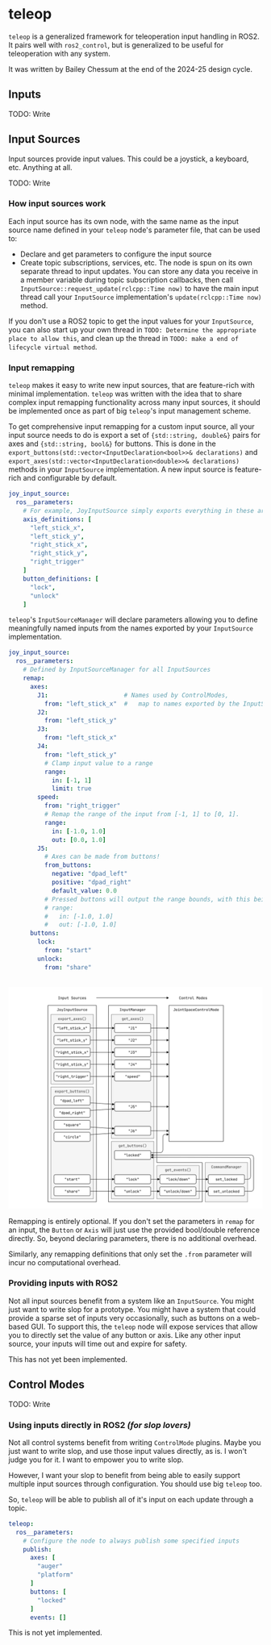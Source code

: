 # teleop

`teleop` is a generalized framework for teleoperation input handling in ROS2. It pairs well with `ros2_control`, but is 
generalized to be useful for teleoperation with any system. 

It was written by Bailey Chessum at the end of the 2024-25 design cycle.

## Inputs

TODO: Write

## Input Sources

Input sources provide input values. This could be a joystick, a keyboard, etc. Anything at all.

TODO: Write

### How input sources work

Each input source has its own node, with the same name as the input source name defined in your `teleop` node's 
parameter file, that can be used to:
  - Declare and get parameters to configure the input source
  - Create topic subscriptions, services, etc.
The node is spun on its own separate thread to input updates. You can store any data you receive in a member variable 
during topic subscription callbacks, then call `InputSource::request_update(rclcpp::Time now)` to have the main input 
thread call your `InputSource` implementation's `update(rclcpp::Time now)` method.

If you don't use a ROS2 topic to get the input values for your `InputSource`, you can also start up your own thread in
`TODO: Determine the appropriate place to allow this`, and clean up the thread in `TODO: make a end of lifecycle virtual
method`.

### Input remapping

`teleop` makes it easy to write new input sources, that are feature-rich with minimal implementation. `teleop` was 
written with the idea that to share complex input remapping functionality across many input sources, it should be 
implemented once as part of big `teleop`'s input management scheme.

To get comprehensive input remapping for a custom input source, all your input source needs to do is export a set of 
`{std::string, double&}` pairs for axes and `{std::string, bool&}` for buttons. This is done in the 
`export_buttons(std::vector<InputDeclaration<bool>>& declarations)` and 
`export_axes(std::vector<InputDeclaration<double>>& declarations)` methods in your `InputSource` implementation. 
A new input source is feature-rich and configurable by default.

```yaml
joy_input_source:
  ros__parameters:
    # For example, JoyInputSource simply exports everything in these arrays:
    axis_definitions: [
      "left_stick_x",
      "left_stick_y",
      "right_stick_x",
      "right_stick_y",
      "right_trigger"
    ]
    button_definitions: [
      "lock",
      "unlock"
    ]
```

`teleop`'s `InputSourceManager` will declare parameters allowing you to define meaningfully named inputs from the names 
exported by your `InputSource` implementation.

```yaml
joy_input_source:
  ros__parameters:
    # Defined by InputSourceManager for all InputSources
    remap:
      axes:
        J1:                     # Names used by ControlModes,
          from: "left_stick_x"  #   map to names exported by the InputSource.
        J2:
          from: "left_stick_y"
        J3:
          from: "left_stick_x"
        J4:
          from: "left_stick_y"
          # Clamp input value to a range
          range:                
            in: [-1, 1]
            limit: true  
        speed:
          from: "right_trigger"
          # Remap the range of the input from [-1, 1] to [0, 1].
          range:
            in: [-1.0, 1.0]
            out: [0.0, 1.0]
        J5:
          # Axes can be made from buttons!  
          from_buttons: 
            negative: "dpad_left"
            positive: "dpad_right"
            default_value: 0.0
          # Pressed buttons will output the range bounds, with this being the default:
          # range:
          #   in: [-1.0, 1.0]
          #   out: [-1.0, 1.0]
      buttons:
        lock:
          from: "start"
        unlock:
          from: "share"
  
```

![Example mapping of inputs in a diagram](./docs/big_teleop_input_mapping_example_light.drawio.svg)

Remapping is entirely optional. If you don't set the parameters in `remap` for an input, the `Button` or `Axis` will 
just use the provided bool/double reference directly. So, beyond declaring parameters, there is no additional overhead. 

Similarly, any remapping definitions that only set the `.from` parameter will incur no computational overhead.

### Providing inputs with ROS2

Not all input sources benefit from a system like an `InputSource`. You might just want to write slop for a prototype. You might have a system that could provide a sparse set of inputs very occasionally, such 
as buttons on a web-based GUI. To support this, the `teleop` node will expose services that allow you to directly set 
the value of any button or axis. Like any other input source, your inputs will time out and expire for safety. 

This has not yet been implemented.

## Control Modes

TODO: Write

### Using inputs directly in ROS2 *(for slop lovers)*

Not all control systems benefit from writing `ControlMode` plugins. Maybe you just want to write slop, and use 
those input values directly, as is. I won't judge you for it. I want to empower you to write slop. 

However, I want your slop to benefit from being able to easily support multiple input sources through configuration. You
should use big `teleop` too.

So, `teleop` will be able to publish all of it's input on each update through a topic. 

```yaml
teleop:
  ros__parameters:
    # Configure the node to always publish some specified inputs 
    publish:
      axes: [
        "auger"
        "platform"
      ]
      buttons: [
        "locked"
      ]
      events: []
```

This is not yet implemented.



